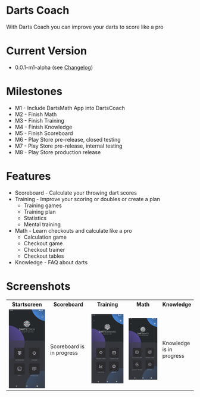 # Darts Coach
With Darts Coach you can improve your darts to score like a pro

# Current Version
* 0.0.1-m1-alpha (see [Changelog](CHANGELOG.md))

# Milestones
* M1 - Include DartsMath App into DartsCoach
* M2 - Finish Math 
* M3 - Finish Training
* M4 - Finish Knowledge
* M5 - Finish Scoreboard
* M6 - Play Store pre-release, closed testing
* M7 - Play Store pre-release, internal testing
* M8 - Play Store production release

# Features
* Scoreboard - Calculate your throwing dart scores
* Training - Improve your scoring or doubles or create a plan
  * Training games
  * Training plan
  * Statistics
  * Mental training
* Math - Learn checkouts and calculate like a pro
  * Calculation game
  * Checkout game
  * Checkout trainer
  * Checkout tables
* Knowledge - FAQ about darts

# Screenshots 
<table>
<tr>
<th>Startscreen</th>
<th>Scoreboard</th>
<th>Training</th>
<th>Math</th>
<th>Knowledge</th>
</tr>
<tr>
<td style="width: 25%"><img src="screenshots/ScreenshotMain.png"></td>
<td style="width: 25%">Scoreboard is in progress</td>
<td style="width: 25%"><img src="screenshots/ScreenshotTraining.png"></td>
<td style="width: 25%"><img src="screenshots/ScreenshotMath.png"> </td>
<td style="width: 25%">Knowledge is in progress</td>
</tr>
</table>